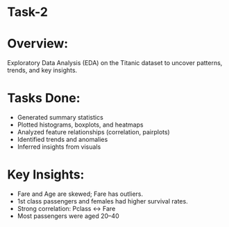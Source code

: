 # Task-2
# Overview:
Exploratory Data Analysis (EDA) on the Titanic dataset to uncover patterns, trends, and key insights.
# Tasks Done: 
 - Generated summary statistics
 - Plotted histograms, boxplots, and heatmaps
 - Analyzed feature relationships (correlation, pairplots)
 - Identified trends and anomalies
 - Inferred insights from visuals
# Key Insights:
 - Fare and Age are skewed; Fare has outliers.
 - 1st class passengers and females had higher survival rates.
 - Strong correlation: Pclass ↔ Fare
 - Most passengers were aged 20–40
